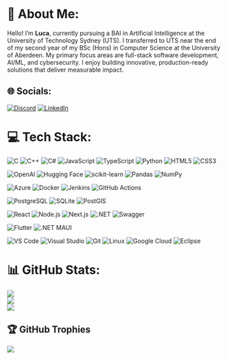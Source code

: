 # 💫 About Me:
Hello! I’m **Luca**, currently pursuing a BAI in Artificial Intelligence at the University of Technology Sydney (UTS). I transferred to UTS near the end of my second year of my BSc (Hons) in Computer Science at the University of Aberdeen. My primary focus areas are full-stack software development, AI/ML, and cybersecurity. I enjoy building innovative, production-ready solutions that deliver measurable impact.

## 🌐 Socials:
[![Discord](https://img.shields.io/badge/Discord-%237289DA.svg?logo=discord&logoColor=white)](https://discordapp.com/users/276789632715194368) [![LinkedIn](https://img.shields.io/badge/LinkedIn-%230077B5.svg?logo=linkedin&logoColor=white)](https://www.linkedin.com/in/andrei-luca-rusu/) 
# 💻 Tech Stack:
<p align="left"> <!-- Programming Languages --> <img src="https://img.shields.io/badge/C-%2300599C?style=for-the-badge&logo=c&logoColor=white" alt="C" /> <img src="https://img.shields.io/badge/C%2B%2B-%2300599C?style=for-the-badge&logo=c%2B%2B&logoColor=white" alt="C++" /> <img src="https://img.shields.io/badge/C%23-%23239120?style=for-the-badge&logo=csharp&logoColor=white" alt="C#" /> <img src="https://img.shields.io/badge/JavaScript-%23323330?style=for-the-badge&logo=javascript&logoColor=%23F7DF1E" alt="JavaScript" /> <img src="https://img.shields.io/badge/TypeScript-%23007ACC?style=for-the-badge&logo=typescript&logoColor=white" alt="TypeScript" /> <img src="https://img.shields.io/badge/Python-3670A0?style=for-the-badge&logo=python&logoColor=ffdd54" alt="Python" /> <img src="https://img.shields.io/badge/HTML5-%23E34F26?style=for-the-badge&logo=html5&logoColor=white" alt="HTML5" /> <img src="https://img.shields.io/badge/CSS3-%231572B6?style=for-the-badge&logo=css3&logoColor=white" alt="CSS3" /> </p> <p align="left"> <!-- AI/ML Frameworks --> <img src="https://img.shields.io/badge/OpenAI-000000?style=for-the-badge&logo=openai&logoColor=white" alt="OpenAI" /> <img src="https://img.shields.io/badge/Hugging%20Face-FF6C37?style=for-the-badge&logo=huggingface&logoColor=000" alt="Hugging Face" /> <img src="https://img.shields.io/badge/scikit--learn-F7931E?style=for-the-badge&logo=scikit-learn&logoColor=white" alt="scikit-learn" /> <img src="https://img.shields.io/badge/pandas-150458?style=for-the-badge&logo=pandas&logoColor=white" alt="Pandas" /> <img src="https://img.shields.io/badge/NumPy-013243?style=for-the-badge&logo=numpy&logoColor=white" alt="NumPy" /> </p> <p align="left"> <!-- Cloud & DevOps --> <img src="https://img.shields.io/badge/Azure-%230072C6?style=for-the-badge&logo=microsoftazure&logoColor=white" alt="Azure" /> <img src="https://img.shields.io/badge/Docker-%230db7ed?style=for-the-badge&logo=docker&logoColor=white" alt="Docker" /> <img src="https://img.shields.io/badge/Jenkins-%232C5263?style=for-the-badge&logo=jenkins&logoColor=white" alt="Jenkins" /> <img src="https://img.shields.io/badge/GitHub_Actions-%232671E5?style=for-the-badge&logo=githubactions&logoColor=white" alt="GitHub Actions" /> </p> <p align="left"> <!-- Databases & Data Engineering --> <img src="https://img.shields.io/badge/PostgreSQL-%23316192?style=for-the-badge&logo=postgresql&logoColor=white" alt="PostgreSQL" /> <img src="https://img.shields.io/badge/SQLite-%2307405E?style=for-the-badge&logo=sqlite&logoColor=white" alt="SQLite" /> <img src="https://img.shields.io/badge/PostGIS-%232E7B23?style=for-the-badge&logo=postgis&logoColor=white" alt="PostGIS" /> </p> <p align="left"> <!-- Web & Backend --> <img src="https://img.shields.io/badge/React-%2320232a?style=for-the-badge&logo=react&logoColor=%2361DAFB" alt="React" /> <img src="https://img.shields.io/badge/Node.js-6DA55F?style=for-the-badge&logo=node.js&logoColor=white" alt="Node.js" /> <img src="https://img.shields.io/badge/Next.js-black?style=for-the-badge&logo=next.js&logoColor=white" alt="Next.js" /> <img src="https://img.shields.io/badge/.NET-%2300BCF2?style=for-the-badge&logo=.net&logoColor=white" alt=".NET" /> <img src="https://img.shields.io/badge/Swagger-%23EC6C00?style=for-the-badge&logo=swagger&logoColor=white" alt="Swagger" /> </p> <p align="left"> <!-- Mobile & Frontend --> <img src="https://img.shields.io/badge/Flutter-%2302569B?style=for-the-badge&logo=flutter&logoColor=white" alt="Flutter" /> <img src="https://img.shields.io/badge/.NET_MAUI-%230072C6?style=for-the-badge&logo=.net&logoColor=white" alt=".NET MAUI" /> </p> <p align="left"> <!-- Tools & Platforms --> <img src="https://img.shields.io/badge/VS%20Code-%231478CA?style=for-the-badge&logo=visual-studio-code&logoColor=white" alt="VS Code" /> <img src="https://img.shields.io/badge/Visual%20Studio-%23007ACC?style=for-the-badge&logo=visual-studio&logoColor=white" alt="Visual Studio" /> <img src="https://img.shields.io/badge/Git-%23F05033?style=for-the-badge&logo=git&logoColor=white" alt="Git" /> <img src="https://img.shields.io/badge/Linux-%23FCC624?style=for-the-badge&logo=linux&logoColor=black" alt="Linux" /> <img src="https://img.shields.io/badge/Google_Cloud-%23F0BC3D?style=for-the-badge&logo=googlecloud&logoColor=white" alt="Google Cloud" /> <img src="https://img.shields.io/badge/Eclipse-%234B0082?style=for-the-badge&logo=eclipse&logoColor=white" alt="Eclipse" /> </p>

# 📊 GitHub Stats:
![](https://github-readme-stats.vercel.app/api?username=Luca1272&theme=dark&hide_border=false&include_all_commits=true&count_private=true)<br/>
![](https://github-readme-streak-stats.herokuapp.com/?user=Luca1272&theme=dark&hide_border=false)<br/>
![](https://github-readme-stats.vercel.app/api/top-langs/?username=Luca1272&theme=dark&hide_border=false&include_all_commits=true&count_private=true&layout=compact)

## 🏆 GitHub Trophies
![](https://github-profile-trophy.vercel.app/?username=Luca1272&theme=dark&no-frame=true&no-bg=true&margin-w=4)
